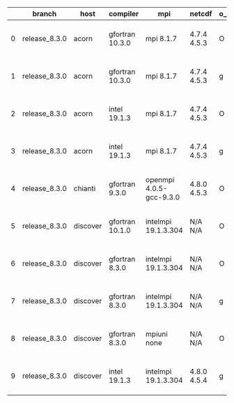 |    | branch        | host     | compiler        | mpi                     | netcdf      | o_g   | os     | build   | u_pass   | u_fail   | s_pass   | s_fail   | e_pass   | e_fail   | nuopc_pass   | nuopc_fail   | artifacts_hash                                                                                                                                                            | modified                  |
|----|---------------|----------|-----------------|-------------------------|-------------|-------|--------|---------|----------|----------|----------|----------|----------|----------|--------------|--------------|---------------------------------------------------------------------------------------------------------------------------------------------------------------------------|---------------------------|
|  0 | release_8.3.0 | acorn    | gfortran 10.3.0 | mpi 8.1.7               | 4.7.4 4.5.3 | O     | Unicos | fail    | fail     | fail     | fail     | fail     | fail     | fail     | 0            | 50           | [artifacts](https://github.com/esmf-org/esmf-test-artifacts/tree/b1d25d0deed6607872646dd412fe8a3aa83b0847/release_8.3.0/acorn/gfortran/10.3.0/O/mpi/8.1.7)                | 2022-06-02 01:23:09 +0000 |
|  1 | release_8.3.0 | acorn    | gfortran 10.3.0 | mpi 8.1.7               | 4.7.4 4.5.3 | g     | Unicos | fail    | fail     | fail     | fail     | fail     | fail     | fail     | 0            | 50           | [artifacts](https://github.com/esmf-org/esmf-test-artifacts/tree/fa76c3f181353b57ad4c444d3159dbdb1fe63333/release_8.3.0/acorn/gfortran/10.3.0/g/mpi/8.1.7)                | 2022-06-02 01:24:35 +0000 |
|  2 | release_8.3.0 | acorn    | intel 19.1.3    | mpi 8.1.7               | 4.7.4 4.5.3 | O     | Unicos | pass    | 13665    | 0        | 49       | 0        | 80       | 0        | 50           | 0            | [artifacts](https://github.com/esmf-org/esmf-test-artifacts/tree/7006d5f83bd27365e5f005552b64b2f77421606f/release_8.3.0/acorn/intel/19.1.3/O/mpi/8.1.7)                   | 2022-06-02 01:50:50 +0000 |
|  3 | release_8.3.0 | acorn    | intel 19.1.3    | mpi 8.1.7               | 4.7.4 4.5.3 | g     | Unicos | pass    | 13665    | 0        | 49       | 0        | 80       | 0        | 50           | 0            | [artifacts](https://github.com/esmf-org/esmf-test-artifacts/tree/465db3c4a4c764f703978f1000b6c88216fcbbab/release_8.3.0/acorn/intel/19.1.3/g/mpi/8.1.7)                   | 2022-06-02 01:51:49 +0000 |
|  4 | release_8.3.0 | chianti  | gfortran 9.3.0  | openmpi 4.0.5-gcc-9.3.0 | 4.8.0 4.5.3 | O     | Linux  | pass    | 13665    | 0        | 49       | 0        | 80       | 0        | 50           | 0            | [artifacts](https://github.com/esmf-org/esmf-test-artifacts/tree/2bed6598c85cab009122dbe5c5d943c50c8c6537/release_8.3.0/chianti/gfortran/9.3.0/O/openmpi/4.0.5-gcc-9.3.0) | 2022-06-02 02:16:27 -0400 |
|  5 | release_8.3.0 | discover | gfortran 10.1.0 | intelmpi 19.1.3.304     | N/A N/A     | O     | Linux  | pass    | pending  | pending  | pending  | pending  | pending  | pending  | pending      | pending      | [artifacts](https://github.com/esmf-org/esmf-test-artifacts/tree/86e3c3faec92b5be9afc7e368e98487edb226589/release_8.3.0/discover/gfortran/10.1.0/O/intelmpi/19.1.3.304)   | 2022-06-02 01:14:55 -0400 |
|  6 | release_8.3.0 | discover | gfortran 8.3.0  | intelmpi 19.1.3.304     | N/A N/A     | O     | Linux  | pass    | pending  | pending  | pending  | pending  | pending  | pending  | pending      | pending      | [artifacts](https://github.com/esmf-org/esmf-test-artifacts/tree/18eebe8593f40c72c0c3ce399999710f34d7f879/release_8.3.0/discover/gfortran/8.3.0/O/intelmpi/19.1.3.304)    | 2022-06-02 01:09:46 -0400 |
|  7 | release_8.3.0 | discover | gfortran 8.3.0  | intelmpi 19.1.3.304     | N/A N/A     | g     | Linux  | pass    | pending  | pending  | pending  | pending  | pending  | pending  | pending      | pending      | [artifacts](https://github.com/esmf-org/esmf-test-artifacts/tree/9a2370832171a3793fad6711e042a1ae91aa63cc/release_8.3.0/discover/gfortran/8.3.0/g/intelmpi/19.1.3.304)    | 2022-06-02 01:21:59 -0400 |
|  8 | release_8.3.0 | discover | gfortran 8.3.0  | mpiuni none             | N/A N/A     | O     | Linux  | pass    | pending  | pending  | pending  | pending  | pending  | pending  | pending      | pending      | [artifacts](https://github.com/esmf-org/esmf-test-artifacts/tree/8a426f1d7a62eb2ca661c01e8ba459e7c193117a/release_8.3.0/discover/gfortran/8.3.0/O/mpiuni/none)            | 2022-06-02 01:11:25 -0400 |
|  9 | release_8.3.0 | discover | intel 19.1.3    | intelmpi 19.1.3.304     | 4.8.0 4.5.4 | g     | Linux  | pass    | pending  | pending  | pending  | pending  | pending  | pending  | pending      | pending      | [artifacts](https://github.com/esmf-org/esmf-test-artifacts/tree/9a2370832171a3793fad6711e042a1ae91aa63cc/release_8.3.0/discover/intel/19.1.3/g/intelmpi/19.1.3.304)      | 2022-06-02 01:21:59 -0400 |